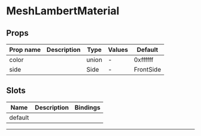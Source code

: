 # MeshLambertMaterial

## Props

| Prop name | Description | Type  | Values | Default   |
| --------- | ----------- | ----- | ------ | --------- |
| color     |             | union | -      | 0xffffff  |
| side      |             | Side  | -      | FrontSide |

## Slots

| Name    | Description | Bindings |
| ------- | ----------- | -------- |
| default |             |          |

---

